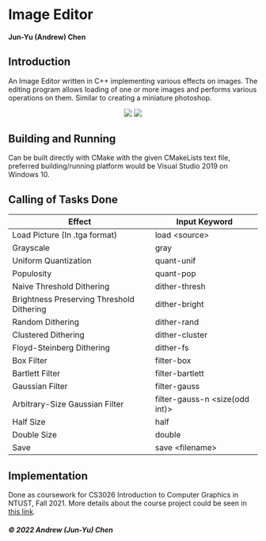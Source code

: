 # Image Editor
#### Jun-Yu (Andrew) Chen
## Introduction
An Image Editor written in C++ implementing various effects on images. The editing program allows loading of one or more images and performs various operations on them. Similar to creating a miniature photoshop.
<p align="center">
  <img src="https://user-images.githubusercontent.com/64970325/151760829-2ea0928a-dc7c-4d5a-8369-e647ff898cf6.PNG" />
  <img src="https://user-images.githubusercontent.com/64970325/151760970-7a260139-7260-453f-9960-3a55a896b61c.PNG" />
</p>

## Building and Running
Can be built directly with CMake with the given CMakeLists text file, preferred building/running platform would be Visual Studio 2019 on Windows 10.

## Calling of Tasks Done
| Effect  | Input Keyword |
| ------------- | ------------- |
| Load Picture (In .tga format) | load \<source\> |
| Grayscale | gray |
| Uniform Quantization | quant-unif |
| Populosity | quant-pop |
| Naive Threshold Dithering | dither-thresh |
| Brightness Preserving Threshold Dithering | dither-bright |
| Random Dithering | dither-rand |
| Clustered Dithering | dither-cluster |
| Floyd-Steinberg Dithering | dither-fs |
| Box Filter | filter-box |
| Bartlett Filter | filter-bartlett |
| Gaussian Filter | filter-gauss |
| Arbitrary-Size Gaussian Filter | filter-gauss-n <size(odd int)> |
| Half Size | half |
| Double Size | double |
| Save | save \<filename\> |

## Implementation
Done as coursework for CS3026 Introduction to Computer Graphics in NTUST, Fall 2021. More details about the course project could be seen in [this link](http://dgmm.csie.ntust.edu.tw/?ac1=courprojdetail_CG2012F_3&id=5ecf7b7a5118c&sid=614a94d120553).

##### © 2022 Andrew (Jun-Yu) Chen
